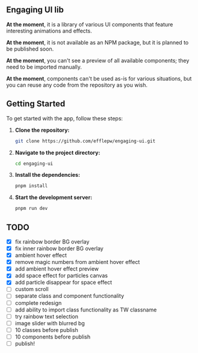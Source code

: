 ## Engaging UI lib

**At the moment**, it is a library of various UI components that feature interesting animations and effects.

**At the moment**, it is not available as an NPM package, but it is planned to be published soon.

**At the moment**, you can't see a preview of all available components; they need to be imported manually.

**At the moment**, components can't be used as-is for various situations, but you can reuse any code from the repository as you wish.

## Getting Started

To get started with the app, follow these steps:

1. **Clone the repository:**
   ```bash
   git clone https://github.com/efflepw/engaging-ui.git
   ```
2. **Navigate to the project directory:**
   ```bash
   cd engaging-ui
   ```
3. **Install the dependencies:**
   ```bash
   pnpm install
   ```
4. **Start the development server:**
   ```bash
   pnpm run dev
   ```

## TODO

- [x] fix rainbow border BG overlay
- [x] fix inner rainbow border BG overlay
- [x] ambient hover effect
- [x] remove magic numbers from ambient hover effect
- [x] add ambient hover effect preview
- [x] add space effect for particles canvas
- [x] add particle disappear for space effect
- [ ] custom scroll
- [ ] separate class and component functionality
- [ ] complete redesign
- [ ] add ability to import class functionality as TW classname
- [ ] try rainbow text selection
- [ ] image slider with blurred bg
- [ ] 10 classes before publish
- [ ] 10 components before publish
- [ ] publish!
